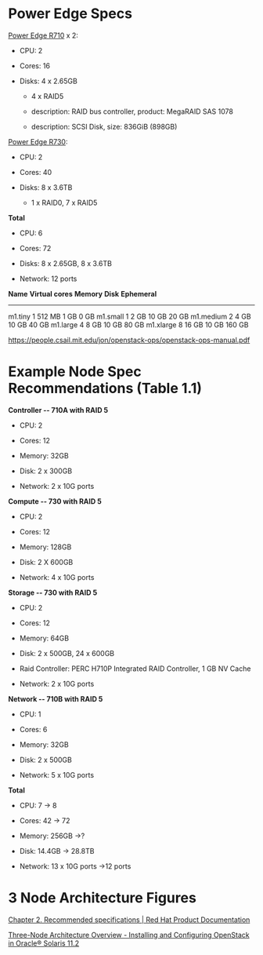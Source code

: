 Power Edge Specs
================

[Power Edge
R710](https://www.itcreations.com/dell/dell-poweredge-r710-server?srsltid=AfmBOopiuocmKpkZ2reUJbVo480PnP2ThB9QjnACoX9cHaCPtlcaV0OC)
x 2:

-   CPU: 2

-   Cores: 16

-   Disks: 4 x 2.65GB

    -   4 x RAID5

    -   description: RAID bus controller, product: MegaRAID SAS 1078

    -   description: SCSI Disk, size: 836GiB (898GB)

[Power Edge
R730](https://savemyserver.com/dell-r730-tech-specs/?srsltid=AfmBOoq8wDtU_b4yGmLakQAp__Z7qTNVaCr7XTUl8EMeCvr2kWod4BQb):

-   CPU: 2

-   Cores: 40

-   Disks: 8 x 3.6TB

    -   1 x RAID0, 7 x RAID5

**Total**

-   CPU: 6

-   Cores: 72

-   Disks: 8 x 2.65GB, 8 x 3.6TB

-   Network: 12 ports

  **Name**    **Virtual cores**   **Memory**   **Disk**   **Ephemeral**
  ----------- ------------------- ------------ ---------- ---------------
  m1.tiny     1                   512 MB       1 GB       0 GB
  m1.small    1                   2 GB         10 GB      20 GB
  m1.medium   2                   4 GB         10 GB      40 GB
  m1.large    4                   8 GB         10 GB      80 GB
  m1.xlarge   8                   16 GB        10 GB      160 GB

<https://people.csail.mit.edu/jon/openstack-ops/openstack-ops-manual.pdf>

Example Node Spec Recommendations (Table 1.1)
=============================================

**Controller -- 710A with RAID 5**

-   CPU: 2

-   Cores: 12

-   Memory: 32GB

-   Disk: 2 x 300GB

-   Network: 2 x 10G ports

**Compute -- 730 with RAID 5**

-   CPU: 2

-   Cores: 12

-   Memory: 128GB

-   Disk: 2 X 600GB

-   Network: 4 x 10G ports

**Storage -- 730 with RAID 5**

-   CPU: 2

-   Cores: 12

-   Memory: 64GB

-   Disk: 2 x 500GB, 24 x 600GB

-   Raid Controller: PERC H710P Integrated RAID Controller, 1 GB NV
    Cache

-   Network: 2 x 10G ports

**Network -- 710B with RAID 5**

-   CPU: 1

-   Cores: 6

-   Memory: 32GB

-   Disk: 2 x 500GB

-   Network: 5 x 10G ports

**Total**

-   CPU: 7 → 8

-   Cores: 42 → 72

-   Memory: 256GB →?

-   Disk: 14.4GB → 28.8TB

-   Network: 13 x 10G ports →12 ports

3 Node Architecture Figures
===========================

[Chapter 2. Recommended specifications \| Red Hat Product
Documentation](https://docs.redhat.com/en/documentation/red_hat_openstack_platform/10/html/recommendations_for_large_deployments/recommended-specifications#overcloud-compute-nodes)

[Three-Node Architecture Overview - Installing and Configuring OpenStack
in Oracle® Solaris
11.2](https://docs.oracle.com/cd/E36784_01/html/E54155/archover.html)
